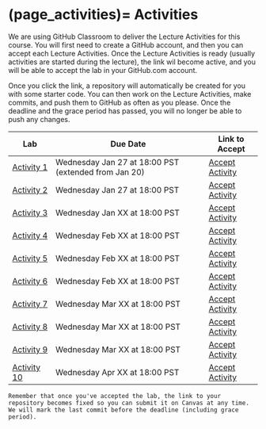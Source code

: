 (page_activities)=
Activities
=======================

We are using GitHub Classroom to deliver the Lecture Activities for this course.
You will first need to create a GitHub account, and then you can accept each Lecture Activities.
Once the Lecture Activities is ready (usually activities are started during the lecture), the link wil become active, and you will be able to accept the lab in your GitHub.com account.

Once you click the link, a repository will automatically be created for you with some starter code.
You can then work on the Lecture Activities, make commits, and push them to GitHub as often as you please. 
Once the deadline and the grace period has passed, you will no longer be able to push any changes.

| Lab        | Due Date                      | Link to Accept |
|------------|-------------------------------|----------------|
| [Activity 1](class/week01/lecture)  | Wednesday Jan 27 at 18:00 PST (extended from Jan 20) | [Accept Activity](https://classroom.github.com/a/zTZ4u4_I) |
| [Activity 2](class/week02/lecture)  | Wednesday Jan 27 at 18:00 PST | [Accept Activity]() |
| [Activity 3](class/week03/lecture)  | Wednesday Jan XX at 18:00 PST | [Accept Activity]() |
| [Activity 4](class/week04/lecture)  | Wednesday Feb XX at 18:00 PST | [Accept Activity]() |
| [Activity 5](class/week05/lecture)  | Wednesday Feb XX at 18:00 PST | [Accept Activity]() |
| [Activity 6](class/week07/lecture)  | Wednesday Feb XX at 18:00 PST | [Accept Activity]() |
| [Activity 7](class/week08/lecture)  | Wednesday Mar XX at 18:00 PST | [Accept Activity]() |
| [Activity 8](class/week09/lecture)  | Wednesday Mar XX at 18:00 PST | [Accept Activity]() |
| [Activity 9](class/week10/lecture)  | Wednesday Mar XX at 18:00 PST | [Accept Activity]() |
| [Activity 10](class/week11/lecture) | Wednesday Apr XX at 18:00 PST | [Accept Activity]() |

```{tip}
Remember that once you've accepted the lab, the link to your repository becomes fixed so you can submit it on Canvas at any time. We will mark the last commit before the deadline (including grace period).
```




